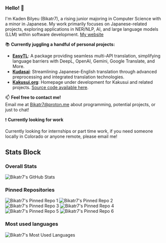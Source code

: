 ### Hello! 👋

I'm Kaden Bilyeu (Bikatr7), a rising junior majoring in Computer Science with a minor in Japanese. My work primarily focuses on Japanese-related projects, exploring applications in NER/NLP, AI, and large language models (LLM) within software development. [My website](https://bikatr7.github.io/)

📚 **Currently juggling a handful of personal projects:**

- **[EasyTL](https://github.com/Bikatr7/EasyTL)**: A package providing seamless multi-API translation, simplifying language barriers with DeepL, OpenAI, Gemini, Google Translate, and More.
- **[Kudasai](https://github.com/Bikatr7/Kudasai)**: Streamlining Japanese-English translation through advanced preprocessing and integrated translation technologies.
- **[Kakusui.org](https://kakusui.org)**: Homepage under development for Kakusui and related projects. [Source code available here](https://github.com/Kakusui/kakusui-org).

📫 **Feel free to contact me!**  
Email me at [Bikatr7@proton.me](mailto:Bikatr7@proton.me) about programming, potential projects, or just to chat!

❗ **Currently looking for work**

Currently looking for internships or part time work, if you need someone locally in Colorado or anyone remote, please email me!

## **Stats Block**

### Overall Stats

![Bikatr7's GitHub Stats](https://github-readme-stats.vercel.app/api?username=bikatr7&show_icons=true&theme=highcontrast)

### Pinned Repositories

![Bikatr7's Pinned Repo 1](https://github-readme-stats.vercel.app/api/pin/?username=bikatr7&repo=kudasai&show_owner=True&theme=highcontrast) ![Bikatr7's Pinned Repo 2](https://github-readme-stats.vercel.app/api/pin/?username=bikatr7&repo=easytl&show_owner=True&theme=highcontrast)
![Bikatr7's Pinned Repo 3](https://github-readme-stats.vercel.app/api/pin/?username=bikatr7&repo=kairyou&show_owner=True&theme=highcontrast) ![Bikatr7's Pinned Repo 4](https://github-readme-stats.vercel.app/api/pin/?username=bikatr7&repo=seisen&show_owner=True&theme=highcontrast)
![Bikatr7's Pinned Repo 5](https://github-readme-stats.vercel.app/api/pin/?username=bikatr7&repo=bikatr7.github.io&show_owner=True&theme=highcontrast) ![Bikatr7's Pinned Repo 6](https://github-readme-stats.vercel.app/api/pin/?username=kakusui&repo=kakusui-org&show_owner=True&theme=highcontrast)

### Most used languages

![Bikatr7's Most Used Languages](https://github-readme-stats.vercel.app/api/top-langs/?username=bikatr7&size_weight=0.25&count_weight=0.5&layout=donut&theme=highcontrast)
